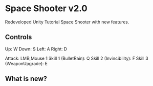 # Space Shooter v2.0

Redeveloped Unity Tutorial Space Shooter with new features. 

## Controls

Up: W
Down: S
Left: A
Right: D

Attack: LMB,Mouse 1
Skill 1 (BulletRain): Q
Skill 2 (Invincibility): F
Skill 3 (WeaponUpgrade): E

## What is new?

